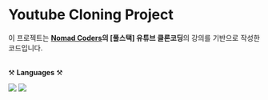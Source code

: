 # Youtube Cloning Project

이 프로젝트는 **[Nomad Coders](https://nomadcoders.co)의 [풀스택] 유튜브 클론코딩**의 강의를 기반으로 작성한 코드입니다.
<br>
<br>

⚒️ **Languages** ⚒️

<img src="https://img.shields.io/badge/Node.JS-339933?style=flat-square&logo=Node.js&logoColor=white"/> <img src="https://img.shields.io/badge/Pug-A86454?style=flat-square&logo=Pug&logoColor=white"/>

